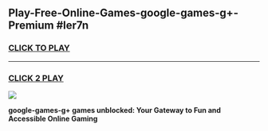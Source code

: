 
## Play-Free-Online-Games-google-games-g+-Premium #ler7n
<h3>
<a href="https://premium.freeplayer.one?title=google-games-g+&ref=8M">CLICK TO PLAY</a></h3>
<hr>

<h3>
<a href="https://premium.freeplayer.one?title=google-games-g+&ref=8M">CLICK 2 PLAY</a>
  
</h3>

<a href="https://premium.freeplayer.one?title=google-games-g+&ref=8M"><img src="https://clearcache.store/games.png"></a>


**google-games-g+ games unblocked: Your Gateway to Fun and Accessible Online Gaming**
